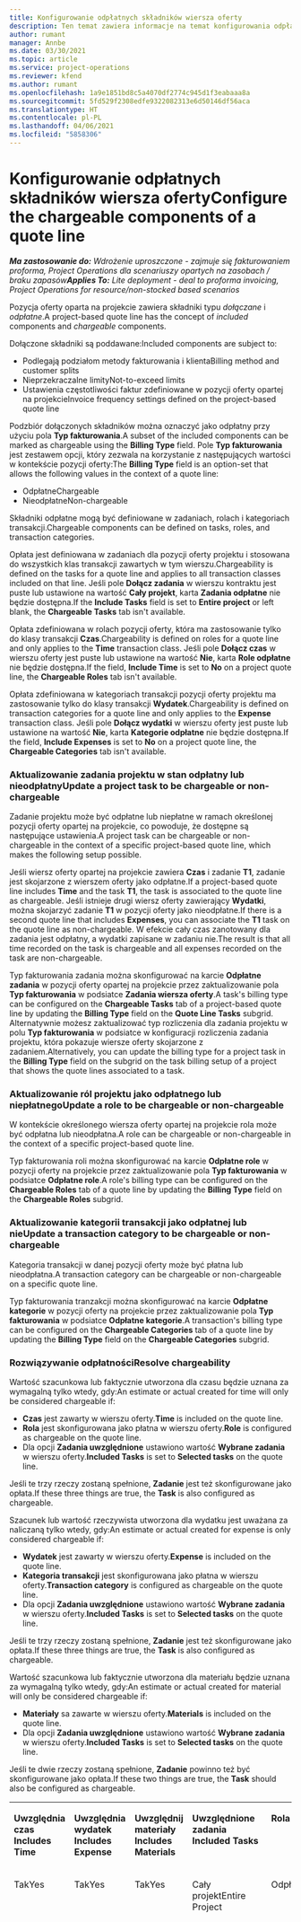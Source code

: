 ```yaml
---
title: Konfigurowanie odpłatnych składników wiersza oferty
description: Ten temat zawiera informacje na temat konfigurowania odpłatnych i nieodpłatnych składników w wierszu oferty opartej na projekcie.
author: rumant
manager: Annbe
ms.date: 03/30/2021
ms.topic: article
ms.service: project-operations
ms.reviewer: kfend
ms.author: rumant
ms.openlocfilehash: 1a9e1851bd8c5a4070df2774c945d1f3eabaaa8a
ms.sourcegitcommit: 5fd529f2308edfe9322082313e6d50146df56aca
ms.translationtype: HT
ms.contentlocale: pl-PL
ms.lasthandoff: 04/06/2021
ms.locfileid: "5858306"
---
```

# <a name="configure-the-chargeable-components-of-a-quote-line"></a><span data-ttu-id="a2400-103">Konfigurowanie odpłatnych składników wiersza oferty</span><span class="sxs-lookup"><span data-stu-id="a2400-103">Configure the chargeable components of a quote line</span></span> 

<span data-ttu-id="a2400-104">_**Ma zastosowanie do:** Wdrożenie uproszczone - zajmuje się fakturowaniem proforma, Project Operations dla scenariuszy opartych na zasobach / braku zapasów_</span><span class="sxs-lookup"><span data-stu-id="a2400-104">_**Applies To:** Lite deployment - deal to proforma invoicing, Project Operations for resource/non-stocked based scenarios_</span></span>

<span data-ttu-id="a2400-105">Pozycja oferty oparta na projekcie zawiera składniki typu *dołączane* i *odpłatne*.</span><span class="sxs-lookup"><span data-stu-id="a2400-105">A project-based quote line has the concept of *included* components and *chargeable* components.</span></span>

<span data-ttu-id="a2400-106">Dołączone składniki są poddawane:</span><span class="sxs-lookup"><span data-stu-id="a2400-106">Included components are subject to:</span></span>

  - <span data-ttu-id="a2400-107">Podlegają podziałom metody fakturowania i klienta</span><span class="sxs-lookup"><span data-stu-id="a2400-107">Billing method and customer splits</span></span>
  - <span data-ttu-id="a2400-108">Nieprzekraczalne limity</span><span class="sxs-lookup"><span data-stu-id="a2400-108">Not-to-exceed limits</span></span> 
  - <span data-ttu-id="a2400-109">Ustawienia częstotliwości faktur zdefiniowane w pozycji oferty opartej na projekcie</span><span class="sxs-lookup"><span data-stu-id="a2400-109">Invoice frequency settings defined on the project-based quote line</span></span>

<span data-ttu-id="a2400-110">Podzbiór dołączonych składników można oznaczyć jako odpłatny przy użyciu pola **Typ fakturowania**.</span><span class="sxs-lookup"><span data-stu-id="a2400-110">A subset of the included components can be marked as chargeable using the **Billing Type** field.</span></span> <span data-ttu-id="a2400-111">Pole **Typ fakturowania** jest zestawem opcji, który zezwala na korzystanie z następujących wartości w kontekście pozycji oferty:</span><span class="sxs-lookup"><span data-stu-id="a2400-111">The **Billing Type** field is an option-set that allows the following values in the context of a quote line:</span></span>

  - <span data-ttu-id="a2400-112">Odpłatne</span><span class="sxs-lookup"><span data-stu-id="a2400-112">Chargeable</span></span>
  - <span data-ttu-id="a2400-113">Nieodpłatne</span><span class="sxs-lookup"><span data-stu-id="a2400-113">Non-chargeable</span></span>

<span data-ttu-id="a2400-114">Składniki odpłatne mogą być definiowane w zadaniach, rolach i kategoriach transakcji.</span><span class="sxs-lookup"><span data-stu-id="a2400-114">Chargeable components can be defined on tasks, roles, and transaction categories.</span></span>

<span data-ttu-id="a2400-115">Opłata jest definiowana w zadaniach dla pozycji oferty projektu i stosowana do wszystkich klas transakcji zawartych w tym wierszu.</span><span class="sxs-lookup"><span data-stu-id="a2400-115">Chargeability is defined on the tasks for a quote line and applies to all transaction classes included on that line.</span></span> <span data-ttu-id="a2400-116">Jeśli pole **Dołącz zadania** w wierszu kontraktu jest puste lub ustawione na wartość **Cały projekt**, karta **Zadania odpłatne** nie będzie dostępna.</span><span class="sxs-lookup"><span data-stu-id="a2400-116">If the **Include Tasks** field is set to **Entire project** or left blank, the **Chargeable Tasks** tab isn't available.</span></span>

<span data-ttu-id="a2400-117">Opłata zdefiniowana w rolach pozycji oferty, która ma zastosowanie tylko do klasy transakcji **Czas**.</span><span class="sxs-lookup"><span data-stu-id="a2400-117">Chargeability is defined on roles for a quote line and only applies to the **Time** transaction class.</span></span> <span data-ttu-id="a2400-118">Jeśli pole **Dołącz czas** w wierszu oferty jest puste lub ustawione na wartość **Nie**, karta **Role odpłatne** nie będzie dostępna.</span><span class="sxs-lookup"><span data-stu-id="a2400-118">If the field, **Include Time** is set to **No** on a project quote line, the **Chargeable Roles** tab isn't available.</span></span>

<span data-ttu-id="a2400-119">Opłata zdefiniowana w kategoriach transakcji pozycji oferty projektu ma zastosowanie tylko do klasy transakcji **Wydatek**.</span><span class="sxs-lookup"><span data-stu-id="a2400-119">Chargeability is defined on transaction categories for a  quote line and only applies to the **Expense** transaction class.</span></span> <span data-ttu-id="a2400-120">Jeśli pole **Dołącz wydatki** w wierszu oferty jest puste lub ustawione na wartość **Nie**, karta **Kategorie odpłatne** nie będzie dostępna.</span><span class="sxs-lookup"><span data-stu-id="a2400-120">If the field, **Include Expenses** is set to **No** on a project quote line, the **Chargeable Categories** tab isn't available.</span></span>

### <a name="update-a-project-task-to-be-chargeable-or-non-chargeable"></a><span data-ttu-id="a2400-121">Aktualizowanie zadania projektu w stan odpłatny lub nieodpłatny</span><span class="sxs-lookup"><span data-stu-id="a2400-121">Update a project task to be chargeable or non-chargeable</span></span>

<span data-ttu-id="a2400-122">Zadanie projektu może być odpłatne lub niepłatne w ramach określonej pozycji oferty opartej na projekcie, co powoduje, że dostępne są następujące ustawienia.</span><span class="sxs-lookup"><span data-stu-id="a2400-122">A project task can be chargeable or non-chargeable in the context of a specific project-based quote line, which makes the following setup possible.</span></span>

<span data-ttu-id="a2400-123">Jeśli wiersz oferty opartej na projekcie zawiera **Czas** i zadanie **T1**, zadanie jest skojarzone z wierszem oferty jako odpłatne.</span><span class="sxs-lookup"><span data-stu-id="a2400-123">If a project-based quote line includes **Time** and the task **T1**, the task is associated to the quote line as chargeable.</span></span> <span data-ttu-id="a2400-124">Jeśli istnieje drugi wiersz oferty zawierający **Wydatki**, można skojarzyć zadanie **T1** w pozycji oferty jako nieodpłatne.</span><span class="sxs-lookup"><span data-stu-id="a2400-124">If there is a second quote line that includes **Expenses**, you can associate the **T1** task on the quote line as non-chargeable.</span></span> <span data-ttu-id="a2400-125">W efekcie cały czas zanotowany dla zadania jest odpłatny, a wydatki zapisane w zadaniu nie.</span><span class="sxs-lookup"><span data-stu-id="a2400-125">The result is that all time recorded on the task is chargeable and all expenses recorded on the task are non-chargeable.</span></span>

<span data-ttu-id="a2400-126">Typ fakturowania zadania można skonfigurować na karcie **Odpłatne zadania** w pozycji oferty opartej na projekcie przez zaktualizowanie pola **Typ fakturowania** w podsiatce **Zadania wiersza oferty**.</span><span class="sxs-lookup"><span data-stu-id="a2400-126">A task's billing type can be configured on the **Chargeable Tasks** tab of a project-based quote line by updating the **Billing Type** field on the **Quote Line Tasks** subgrid.</span></span> <span data-ttu-id="a2400-127">Alternatywnie możesz zaktualizować typ rozliczenia dla zadania projektu w polu **Typ fakturowania** w podsiatce w konfiguracji rozliczenia zadania projektu, która pokazuje wiersze oferty skojarzone z zadaniem.</span><span class="sxs-lookup"><span data-stu-id="a2400-127">Alternatively, you can update the billing type for a project task in the **Billing Type** field on the subgrid on the task billing setup of a project that shows the quote lines associated to a task.</span></span>

### <a name="update-a-role-to-be-chargeable-or-non-chargeable"></a><span data-ttu-id="a2400-128">Aktualizowanie ról projektu jako odpłatnego lub niepłatnego</span><span class="sxs-lookup"><span data-stu-id="a2400-128">Update a role to be chargeable or non-chargeable</span></span>

<span data-ttu-id="a2400-129">W kontekście określonego wiersza oferty opartej na projekcie rola może być odpłatna lub nieodpłatna.</span><span class="sxs-lookup"><span data-stu-id="a2400-129">A role can be chargeable or non-chargeable in the context of a specific project-based quote line.</span></span>

<span data-ttu-id="a2400-130">Typ fakturowania roli można skonfigurować na karcie **Odpłatne role** w pozycji oferty na projekcie przez zaktualizowanie pola **Typ fakturowania** w podsiatce **Odpłatne role**.</span><span class="sxs-lookup"><span data-stu-id="a2400-130">A role's billing type can be configured on the **Chargeable Roles** tab of a quote line by updating the **Billing Type** field on the **Chargeable Roles** subgrid.</span></span>

### <a name="update-a-transaction-category-to-be-chargeable-or-non-chargeable"></a><span data-ttu-id="a2400-131">Aktualizowanie kategorii transakcji jako odpłatnej lub nie</span><span class="sxs-lookup"><span data-stu-id="a2400-131">Update a transaction category to be chargeable or non-chargeable</span></span>

<span data-ttu-id="a2400-132">Kategoria transakcji w danej pozycji oferty może być płatna lub nieodpłatna.</span><span class="sxs-lookup"><span data-stu-id="a2400-132">A transaction category can be chargeable or non-chargeable on a specific quote line.</span></span>

<span data-ttu-id="a2400-133">Typ fakturowania tranzakcji można skonfigurować na karcie **Odpłatne kategorie** w pozycji oferty na projekcie przez zaktualizowanie pola **Typ fakturowania** w podsiatce **Odpłatne kategorie**.</span><span class="sxs-lookup"><span data-stu-id="a2400-133">A transaction's billing type can be configured on the **Chargeable Categories** tab of a quote line by updating the **Billing Type** field on the **Chargeable Categories** subgrid.</span></span>

### <a name="resolve-chargeability"></a><span data-ttu-id="a2400-134">Rozwiązywanie odpłatności</span><span class="sxs-lookup"><span data-stu-id="a2400-134">Resolve chargeability</span></span>
<span data-ttu-id="a2400-135">Wartość szacunkowa lub faktycznie utworzona dla czasu będzie uznana za wymagalną tylko wtedy, gdy:</span><span class="sxs-lookup"><span data-stu-id="a2400-135">An estimate or actual created for time will only be considered chargeable if:</span></span>

   - <span data-ttu-id="a2400-136">**Czas** jest zawarty w wierszu oferty.</span><span class="sxs-lookup"><span data-stu-id="a2400-136">**Time** is included on the quote line.</span></span>
   - <span data-ttu-id="a2400-137">**Rola** jest skonfigurowana jako płatna w wierszu oferty.</span><span class="sxs-lookup"><span data-stu-id="a2400-137">**Role** is configured as chargeable on the quote line.</span></span>
   - <span data-ttu-id="a2400-138">Dla opcji **Zadania uwzględnione** ustawiono wartość **Wybrane zadania** w wierszu oferty.</span><span class="sxs-lookup"><span data-stu-id="a2400-138">**Included Tasks** is set to **Selected tasks** on the quote line.</span></span> 

<span data-ttu-id="a2400-139">Jeśli te trzy rzeczy zostaną spełnione, **Zadanie** jest też skonfigurowane jako opłata.</span><span class="sxs-lookup"><span data-stu-id="a2400-139">If these three things are true, the **Task** is also configured as chargeable.</span></span> 

<span data-ttu-id="a2400-140">Szacunek lub wartość rzeczywista utworzona dla wydatku jest uważana za naliczaną tylko wtedy, gdy:</span><span class="sxs-lookup"><span data-stu-id="a2400-140">An estimate or actual created for expense is only considered chargeable if:</span></span> 

   - <span data-ttu-id="a2400-141">**Wydatek** jest zawarty w wierszu oferty.</span><span class="sxs-lookup"><span data-stu-id="a2400-141">**Expense** is included on the quote line.</span></span>
   - <span data-ttu-id="a2400-142">**Kategoria transakcji** jest skonfigurowana jako płatna w wierszu oferty.</span><span class="sxs-lookup"><span data-stu-id="a2400-142">**Transaction category** is configured as chargeable on the quote line.</span></span>
   - <span data-ttu-id="a2400-143">Dla opcji **Zadania uwzględnione** ustawiono wartość **Wybrane zadania** w wierszu oferty.</span><span class="sxs-lookup"><span data-stu-id="a2400-143">**Included Tasks** is set to **Selected tasks** on the quote line.</span></span>

<span data-ttu-id="a2400-144">Jeśli te trzy rzeczy zostaną spełnione, **Zadanie** jest też skonfigurowane jako opłata.</span><span class="sxs-lookup"><span data-stu-id="a2400-144">If these three things are true, the **Task** is also configured as chargeable.</span></span> 

<span data-ttu-id="a2400-145">Wartość szacunkowa lub faktycznie utworzona dla materiału będzie uznana za wymagalną tylko wtedy, gdy:</span><span class="sxs-lookup"><span data-stu-id="a2400-145">An estimate or actual created for material will only be considered chargeable if:</span></span>

   - <span data-ttu-id="a2400-146">**Materiały** sa zawarte w wierszu oferty.</span><span class="sxs-lookup"><span data-stu-id="a2400-146">**Materials** is included on the quote line.</span></span>
   - <span data-ttu-id="a2400-147">Dla opcji **Zadania uwzględnione** ustawiono wartość **Wybrane zadania** w wierszu oferty.</span><span class="sxs-lookup"><span data-stu-id="a2400-147">**Included Tasks** is set to **Selected tasks** on the quote line.</span></span>

<span data-ttu-id="a2400-148">Jeśli te dwie rzeczy zostaną spełnione, **Zadanie** powinno też być skonfigurowane jako opłata.</span><span class="sxs-lookup"><span data-stu-id="a2400-148">If these two things are true, the **Task** should also be configured as chargeable.</span></span> 


<table border="0" cellspacing="0" cellpadding="0">
    <tbody>
        <tr>
            <td width="70" valign="top">
                <p><span data-ttu-id="a2400-149">
                    <strong>Uwzględnia czas</strong>
                </span><span class="sxs-lookup"><span data-stu-id="a2400-149">
                    <strong>Includes Time</strong>
                </span></span></p>
            </td>
            <td width="78" valign="top">
                <p><span data-ttu-id="a2400-150">
                    <strong>Uwzględnia wydatek</strong>
                    <strong></strong>
                </span><span class="sxs-lookup"><span data-stu-id="a2400-150">
                    <strong>Includes Expense</strong>
                    <strong></strong>
                </span></span></p>
            </td>
            <td width="63" valign="top">
                <p><span data-ttu-id="a2400-151">
                    <strong>Uwzględnij materiały</strong>
                    <strong></strong>
                </span><span class="sxs-lookup"><span data-stu-id="a2400-151">
                    <strong>Includes Materials</strong>
                    <strong></strong>
                </span></span></p>
            </td>
            <td width="75" valign="top">
                <p><span data-ttu-id="a2400-152">
                    <strong>Uwzględnione zadania</strong>
                    <strong></strong>
                </span><span class="sxs-lookup"><span data-stu-id="a2400-152">
                    <strong>Included Tasks</strong>
                    <strong></strong>
                </span></span></p>
            </td>
            <td width="65" valign="top">
                <p><span data-ttu-id="a2400-153">
                    <strong>Rola</strong>
                    <strong></strong>
                </span><span class="sxs-lookup"><span data-stu-id="a2400-153">
                    <strong>Role</strong>
                    <strong></strong>
                </span></span></p>
            </td>
            <td width="70" valign="top">
                <p><span data-ttu-id="a2400-154">
                    <strong>Kategoria</strong>
                    <strong></strong>
                </span><span class="sxs-lookup"><span data-stu-id="a2400-154">
                    <strong>Category</strong>
                    <strong></strong>
                </span></span></p>
            </td>
            <td width="65" valign="top">
                <p><span data-ttu-id="a2400-155">
                    <strong>Zadanie</strong>
                    <strong></strong>
                </span><span class="sxs-lookup"><span data-stu-id="a2400-155">
                    <strong>Task</strong>
                    <strong></strong>
                </span></span></p>
            </td>
            <td width="350" valign="top">
                <p><span data-ttu-id="a2400-156">
                    <strong>Wpływ opłaty</strong>
                </span><span class="sxs-lookup"><span data-stu-id="a2400-156">
                    <strong>Chargeability impact</strong>
                </span></span></p>
            </td>
        </tr>
        <tr>
            <td width="70" valign="top">
                <p>
<span data-ttu-id="a2400-157">Tak</span><span class="sxs-lookup"><span data-stu-id="a2400-157">Yes</span></span> </p>
            </td>
            <td width="78" valign="top">
                <p>
<span data-ttu-id="a2400-158">Tak</span><span class="sxs-lookup"><span data-stu-id="a2400-158">Yes</span></span> </p>
            </td>
            <td width="63" valign="top">
                <p>
<span data-ttu-id="a2400-159">Tak</span><span class="sxs-lookup"><span data-stu-id="a2400-159">Yes</span></span> </p>
            </td>
            <td width="75" valign="top">
                <p>
<span data-ttu-id="a2400-160">Cały projekt</span><span class="sxs-lookup"><span data-stu-id="a2400-160">Entire Project</span></span> </p>
            </td>
            <td width="65" valign="top">
                <p>
<span data-ttu-id="a2400-161">Odpłatne</span><span class="sxs-lookup"><span data-stu-id="a2400-161">Chargeable</span></span> </p>
            </td>
            <td width="70" valign="top">
                <p>
<span data-ttu-id="a2400-162">Odpłatne</span><span class="sxs-lookup"><span data-stu-id="a2400-162">Chargeable</span></span> </p>
            </td>
            <td width="65" valign="top">
                <p>
<span data-ttu-id="a2400-163">Nie można ustawić</span><span class="sxs-lookup"><span data-stu-id="a2400-163">Cannot be set</span></span> </p>
            </td>
            <td width="350" valign="top">
                <p>
<span data-ttu-id="a2400-164">Fakturowanie wartości rzeczywistej czas: Odpłatny</span><span class="sxs-lookup"><span data-stu-id="a2400-164">Billing on a time actual: Chargeable</span></span> </p>
                <p>
<span data-ttu-id="a2400-165">Typ fakturowania wartości rzeczywistej wydatku: Odpłatny</span><span class="sxs-lookup"><span data-stu-id="a2400-165">Billing type on expense actual: Chargeable</span></span> </p>
                <p>
<span data-ttu-id="a2400-166">Typ fakturowania wartości rzeczywistej materiału: Odpłatny</span><span class="sxs-lookup"><span data-stu-id="a2400-166">Billing type on material actual: Chargeable</span></span> </p>
            </td>
        </tr>
        <tr>
            <td width="70" valign="top">
                <p>
<span data-ttu-id="a2400-167">Tak</span><span class="sxs-lookup"><span data-stu-id="a2400-167">Yes</span></span> </p>
            </td>
            <td width="78" valign="top">
                <p>
<span data-ttu-id="a2400-168">Tak</span><span class="sxs-lookup"><span data-stu-id="a2400-168">Yes</span></span> </p>
            </td>
            <td width="63" valign="top">
                <p>
<span data-ttu-id="a2400-169">Tak</span><span class="sxs-lookup"><span data-stu-id="a2400-169">Yes</span></span> </p>
            </td>
            <td width="75" valign="top">
                <p>
<span data-ttu-id="a2400-170">Tylko wybrane zadania</span><span class="sxs-lookup"><span data-stu-id="a2400-170">Selected tasks only</span></span> </p>
            </td>
            <td width="65" valign="top">
                <p>
<span data-ttu-id="a2400-171">Odpłatne</span><span class="sxs-lookup"><span data-stu-id="a2400-171">Chargeable</span></span> </p>
            </td>
            <td width="70" valign="top">
                <p>
<span data-ttu-id="a2400-172">Odpłatne</span><span class="sxs-lookup"><span data-stu-id="a2400-172">Chargeable</span></span> </p>
            </td>
            <td width="65" valign="top">
                <p>
<span data-ttu-id="a2400-173">Odpłatne</span><span class="sxs-lookup"><span data-stu-id="a2400-173">Chargeable</span></span> </p>
            </td>
            <td width="350" valign="top">
                <p>
<span data-ttu-id="a2400-174">Fakturowanie wartości rzeczywistej czas: Odpłatny</span><span class="sxs-lookup"><span data-stu-id="a2400-174">Billing on a time actual: Chargeable</span></span> </p>
                <p>
<span data-ttu-id="a2400-175">Typ fakturowania wartości rzeczywistej wydatku: Odpłatny</span><span class="sxs-lookup"><span data-stu-id="a2400-175">Billing type on expense actual: Chargeable</span></span> </p>
                <p>
<span data-ttu-id="a2400-176">Typ fakturowania wartości rzeczywistej materiału: Odpłatny</span><span class="sxs-lookup"><span data-stu-id="a2400-176">Billing type on material actual: Chargeable</span></span> </p>
            </td>
        </tr>
        <tr>
            <td width="70" valign="top">
                <p>
<span data-ttu-id="a2400-177">Tak</span><span class="sxs-lookup"><span data-stu-id="a2400-177">Yes</span></span> </p>
            </td>
            <td width="78" valign="top">
                <p>
<span data-ttu-id="a2400-178">Tak</span><span class="sxs-lookup"><span data-stu-id="a2400-178">Yes</span></span> </p>
            </td>
            <td width="63" valign="top">
                <p>
<span data-ttu-id="a2400-179">Tak</span><span class="sxs-lookup"><span data-stu-id="a2400-179">Yes</span></span> </p>
            </td>
            <td width="75" valign="top">
                <p>
<span data-ttu-id="a2400-180">Tylko wybrane zadania</span><span class="sxs-lookup"><span data-stu-id="a2400-180">Selected tasks only</span></span> </p>
            </td>
            <td width="65" valign="top">
                <p><span data-ttu-id="a2400-181">
                    <strong>Nieodpłatne</strong>
                </span><span class="sxs-lookup"><span data-stu-id="a2400-181">
                    <strong>Non - Chargeable</strong>
                </span></span></p>
            </td>
            <td width="70" valign="top">
                <p>
<span data-ttu-id="a2400-182">Odpłatne</span><span class="sxs-lookup"><span data-stu-id="a2400-182">Chargeable</span></span> </p>
            </td>
            <td width="65" valign="top">
                <p>
<span data-ttu-id="a2400-183">Odpłatne</span><span class="sxs-lookup"><span data-stu-id="a2400-183">Chargeable</span></span> </p>
            </td>
            <td width="350" valign="top">
                <p>
<span data-ttu-id="a2400-184">Fakturowanie wartości rzeczywistej czas: <strong>Nieodpłatny</strong>
                </span><span class="sxs-lookup"><span data-stu-id="a2400-184">Billing on a time actual: <strong>Non-Chargeable</strong>
                </span></span></p>
                <p>
<span data-ttu-id="a2400-185">Typ fakturowania wartości rzeczywistej wydatku: Odpłatny</span><span class="sxs-lookup"><span data-stu-id="a2400-185">Billing type on expense actual: Chargeable</span></span> </p>
                <p>
<span data-ttu-id="a2400-186">Typ fakturowania wartości rzeczywistej materiału: Odpłatny</span><span class="sxs-lookup"><span data-stu-id="a2400-186">Billing type on material actual: Chargeable</span></span> </p>
            </td>
        </tr>
        <tr>
            <td width="70" valign="top">
                <p>
<span data-ttu-id="a2400-187">Tak</span><span class="sxs-lookup"><span data-stu-id="a2400-187">Yes</span></span> </p>
            </td>
            <td width="78" valign="top">
                <p>
<span data-ttu-id="a2400-188">Tak</span><span class="sxs-lookup"><span data-stu-id="a2400-188">Yes</span></span> </p>
            </td>
            <td width="63" valign="top">
                <p>
<span data-ttu-id="a2400-189">Tak</span><span class="sxs-lookup"><span data-stu-id="a2400-189">Yes</span></span> </p>
            </td>
            <td width="75" valign="top">
                <p>
<span data-ttu-id="a2400-190">Tylko wybrane zadania</span><span class="sxs-lookup"><span data-stu-id="a2400-190">Selected tasks only</span></span> </p>
            </td>
            <td width="65" valign="top">
                <p>
<span data-ttu-id="a2400-191">Odpłatne</span><span class="sxs-lookup"><span data-stu-id="a2400-191">Chargeable</span></span> </p>
            </td>
            <td width="70" valign="top">
                <p>
<span data-ttu-id="a2400-192">Odpłatne</span><span class="sxs-lookup"><span data-stu-id="a2400-192">Chargeable</span></span> </p>
            </td>
            <td width="65" valign="top">
                <p><span data-ttu-id="a2400-193">
                    <strong>Nieodpłatne</strong>
                </span><span class="sxs-lookup"><span data-stu-id="a2400-193">
                    <strong>Non-Chargeable</strong>
                </span></span></p>
            </td>
            <td width="350" valign="top">
                <p>
<span data-ttu-id="a2400-194">Fakturowanie wartości rzeczywistej czas: <strong>Nieodpłatny</strong>
                </span><span class="sxs-lookup"><span data-stu-id="a2400-194">Billing on a time actual: <strong>Non-Chargeable</strong>
                </span></span></p>
                <p>
<span data-ttu-id="a2400-195">Typ fakturowania wartości rzeczywistej wydatku: <strong>Nieodpłatny</strong>
                </span><span class="sxs-lookup"><span data-stu-id="a2400-195">Billing type on expense actual: <strong>Non-Chargeable</strong>
                </span></span></p>
                <p>
<span data-ttu-id="a2400-196">Typ fakturowania wartości rzeczywistej materiału: <strong>Nieodpłatny</strong>
                </span><span class="sxs-lookup"><span data-stu-id="a2400-196">Billing type on material actual: <strong>Non-Chargeable</strong>
                </span></span></p>
            </td>
        </tr>
        <tr>
            <td width="70" valign="top">
                <p>
<span data-ttu-id="a2400-197">Tak</span><span class="sxs-lookup"><span data-stu-id="a2400-197">Yes</span></span> </p>
            </td>
            <td width="78" valign="top">
                <p>
<span data-ttu-id="a2400-198">Tak</span><span class="sxs-lookup"><span data-stu-id="a2400-198">Yes</span></span> </p>
            </td>
            <td width="63" valign="top">
                <p>
<span data-ttu-id="a2400-199">Tak</span><span class="sxs-lookup"><span data-stu-id="a2400-199">Yes</span></span> </p>
            </td>
            <td width="75" valign="top">
                <p>
<span data-ttu-id="a2400-200">Tylko wybrane zadania</span><span class="sxs-lookup"><span data-stu-id="a2400-200">Selected tasks only</span></span> </p>
            </td>
            <td width="65" valign="top">
                <p><span data-ttu-id="a2400-201">
                    <strong>Nieodpłatne</strong>
                </span><span class="sxs-lookup"><span data-stu-id="a2400-201">
                    <strong>Non-Chargeable</strong>
                </span></span></p>
            </td>
            <td width="70" valign="top">
                <p>
<span data-ttu-id="a2400-202">Odpłatne</span><span class="sxs-lookup"><span data-stu-id="a2400-202">Chargeable</span></span> </p>
            </td>
            <td width="65" valign="top">
                <p><span data-ttu-id="a2400-203">
                    <strong>Nieodpłatne</strong>
                </span><span class="sxs-lookup"><span data-stu-id="a2400-203">
                    <strong>Non- Chargeable</strong>
                </span></span></p>
            </td>
            <td width="350" valign="top">
                <p>
<span data-ttu-id="a2400-204">Fakturowanie wartości rzeczywistej czas: <strong>Nieodpłatny</strong>
                </span><span class="sxs-lookup"><span data-stu-id="a2400-204">Billing on a time actual: <strong>Non-Chargeable</strong>
                </span></span></p>
                <p>
<span data-ttu-id="a2400-205">Typ fakturowania wartości rzeczywistej wydatku: <strong>Nieodpłatny</strong>
                </span><span class="sxs-lookup"><span data-stu-id="a2400-205">Billing type on expense actual: <strong>Non-Chargeable</strong>
                </span></span></p>
                <p>
<span data-ttu-id="a2400-206">Typ fakturowania wartości rzeczywistej materiału: <strong> Nieodpłatny</strong>
                </span><span class="sxs-lookup"><span data-stu-id="a2400-206">Billing type on material actual: <strong> Non-Chargeable</strong>
                </span></span></p>
            </td>
        </tr>
        <tr>
            <td width="70" valign="top">
                <p>
<span data-ttu-id="a2400-207">Tak</span><span class="sxs-lookup"><span data-stu-id="a2400-207">Yes</span></span> </p>
            </td>
            <td width="78" valign="top">
                <p>
<span data-ttu-id="a2400-208">Tak</span><span class="sxs-lookup"><span data-stu-id="a2400-208">Yes</span></span> </p>
            </td>
            <td width="63" valign="top">
                <p>
<span data-ttu-id="a2400-209">Tak</span><span class="sxs-lookup"><span data-stu-id="a2400-209">Yes</span></span> </p>
            </td>
            <td width="75" valign="top">
                <p>
<span data-ttu-id="a2400-210">Tylko wybrane zadania</span><span class="sxs-lookup"><span data-stu-id="a2400-210">Selected tasks only</span></span> </p>
            </td>
            <td width="65" valign="top">
                <p><span data-ttu-id="a2400-211">
                    <strong>Nieodpłatne</strong>
                </span><span class="sxs-lookup"><span data-stu-id="a2400-211">
                    <strong>Non-Chargeable</strong>
                </span></span></p>
            </td>
            <td width="70" valign="top">
                <p><span data-ttu-id="a2400-212">
                    <strong>Nieodpłatne</strong>
                </span><span class="sxs-lookup"><span data-stu-id="a2400-212">
                    <strong>Non-Chargeable</strong>
                </span></span></p>
            </td>
            <td width="65" valign="top">
                <p>
<span data-ttu-id="a2400-213">Odpłatne</span><span class="sxs-lookup"><span data-stu-id="a2400-213">Chargeable</span></span> </p>
            </td>
            <td width="350" valign="top">
                <p>
<span data-ttu-id="a2400-214">Fakturowanie wartości rzeczywistej czas: <strong>Nieodpłatny</strong>
                </span><span class="sxs-lookup"><span data-stu-id="a2400-214">Billing on a time actual: <strong>Non-Chargeable</strong>
                </span></span></p>
                <p>
<span data-ttu-id="a2400-215">Typ fakturowania wartości rzeczywistej wydatku: <strong> Nieodpłatny</strong>
                </span><span class="sxs-lookup"><span data-stu-id="a2400-215">Billing type on expense actual: <strong> Non-Chargeable</strong>
                </span></span></p>
                <p>
<span data-ttu-id="a2400-216">Typ fakturowania wartości rzeczywistej materiału: Odpłatny</span><span class="sxs-lookup"><span data-stu-id="a2400-216">Billing type on material actual: Chargeable</span></span> </p>
            </td>
        </tr>
        <tr>
            <td width="70" valign="top">
                <p><span data-ttu-id="a2400-217">
                    <strong>No</strong>
                </span><span class="sxs-lookup"><span data-stu-id="a2400-217">
                    <strong>No</strong>
                </span></span></p>
            </td>
            <td width="78" valign="top">
                <p>
<span data-ttu-id="a2400-218">Tak</span><span class="sxs-lookup"><span data-stu-id="a2400-218">Yes</span></span> </p>
            </td>
            <td width="63" valign="top">
                <p>
<span data-ttu-id="a2400-219">Tak</span><span class="sxs-lookup"><span data-stu-id="a2400-219">Yes</span></span> </p>
            </td>
            <td width="75" valign="top">
                <p>
<span data-ttu-id="a2400-220">Cały projekt</span><span class="sxs-lookup"><span data-stu-id="a2400-220">Entire Project</span></span> </p>
            </td>
            <td width="65" valign="top">
                <p>
<span data-ttu-id="a2400-221">Nie można ustawić</span><span class="sxs-lookup"><span data-stu-id="a2400-221">Cannot be set</span></span> </p>
            </td>
            <td width="70" valign="top">
                <p><span data-ttu-id="a2400-222">
                    <strong>Odpłatne</strong>
                </span><span class="sxs-lookup"><span data-stu-id="a2400-222">
                    <strong>Chargeable</strong>
                </span></span></p>
            </td>
            <td width="65" valign="top">
                <p>
<span data-ttu-id="a2400-223">Nie można ustawić</span><span class="sxs-lookup"><span data-stu-id="a2400-223">Cannot be set</span></span> </p>
            </td>
            <td width="350" valign="top">
                <p>
<span data-ttu-id="a2400-224">Fakturowanie wartości rzeczywistej czas: <strong>Niedostępne</strong>
                </span><span class="sxs-lookup"><span data-stu-id="a2400-224">Billing on a time actual: <strong>Not available</strong>
                </span></span></p>
                <p>
<span data-ttu-id="a2400-225">Typ fakturowania wartości rzeczywistej wydatku: Odpłatny</span><span class="sxs-lookup"><span data-stu-id="a2400-225">Billing type on expense actual: Chargeable</span></span> </p>
                <p>
<span data-ttu-id="a2400-226">Typ fakturowania wartości rzeczywistej materiału: Odpłatny</span><span class="sxs-lookup"><span data-stu-id="a2400-226">Billing type on material actual: Chargeable</span></span> </p>
            </td>
        </tr>
        <tr>
            <td width="70" valign="top">
                <p><span data-ttu-id="a2400-227">
                    <strong>No</strong>
                </span><span class="sxs-lookup"><span data-stu-id="a2400-227">
                    <strong>No</strong>
                </span></span></p>
            </td>
            <td width="78" valign="top">
                <p>
<span data-ttu-id="a2400-228">Tak</span><span class="sxs-lookup"><span data-stu-id="a2400-228">Yes</span></span> </p>
            </td>
            <td width="63" valign="top">
                <p>
<span data-ttu-id="a2400-229">Tak</span><span class="sxs-lookup"><span data-stu-id="a2400-229">Yes</span></span> </p>
            </td>
            <td width="75" valign="top">
                <p>
<span data-ttu-id="a2400-230">Cały projekt</span><span class="sxs-lookup"><span data-stu-id="a2400-230">Entire Project</span></span> </p>
            </td>
            <td width="65" valign="top">
                <p>
<span data-ttu-id="a2400-231">Nie można ustawić</span><span class="sxs-lookup"><span data-stu-id="a2400-231">Cannot be set</span></span> </p>
            </td>
            <td width="70" valign="top">
                <p><span data-ttu-id="a2400-232">
                    <strong>Nieodpłatne</strong>
                </span><span class="sxs-lookup"><span data-stu-id="a2400-232">
                    <strong>Non-Chargeable</strong>
                </span></span></p>
            </td>
            <td width="65" valign="top">
                <p>
<span data-ttu-id="a2400-233">Nie można ustawić</span><span class="sxs-lookup"><span data-stu-id="a2400-233">Cannot be set</span></span> </p>
            </td>
            <td width="350" valign="top">
                <p>
<span data-ttu-id="a2400-234">Fakturowanie wartości rzeczywistej czas: <strong>Niedostępne</strong>
                </span><span class="sxs-lookup"><span data-stu-id="a2400-234">Billing on a time actual: <strong>Not available</strong>
                </span></span></p>
                <p>
<span data-ttu-id="a2400-235">Typ fakturowania wartości rzeczywistej wydatku: <strong> Nieodpłatny</strong>
                </span><span class="sxs-lookup"><span data-stu-id="a2400-235">Billing type on expense actual: <strong> Non-chargeable</strong>
                </span></span></p>
                <p>
<span data-ttu-id="a2400-236">Typ fakturowania wartości rzeczywistej materiału: Odpłatny</span><span class="sxs-lookup"><span data-stu-id="a2400-236">Billing type on material actual: Chargeable</span></span> </p>
            </td>
        </tr>
        <tr>
            <td width="70" valign="top">
                <p>
<span data-ttu-id="a2400-237">Tak</span><span class="sxs-lookup"><span data-stu-id="a2400-237">Yes</span></span> </p>
            </td>
            <td width="78" valign="top">
                <p><span data-ttu-id="a2400-238">
                    <strong>No</strong>
                </span><span class="sxs-lookup"><span data-stu-id="a2400-238">
                    <strong>No</strong>
                </span></span></p>
            </td>
            <td width="63" valign="top">
                <p>
<span data-ttu-id="a2400-239">Tak</span><span class="sxs-lookup"><span data-stu-id="a2400-239">Yes</span></span> </p>
            </td>
            <td width="75" valign="top">
                <p>
<span data-ttu-id="a2400-240">Cały projekt</span><span class="sxs-lookup"><span data-stu-id="a2400-240">Entire Project</span></span> </p>
            </td>
            <td width="65" valign="top">
                <p>
<span data-ttu-id="a2400-241">Odpłatne</span><span class="sxs-lookup"><span data-stu-id="a2400-241">Chargeable</span></span> </p>
            </td>
            <td width="70" valign="top">
                <p>
<span data-ttu-id="a2400-242">Nie można ustawić</span><span class="sxs-lookup"><span data-stu-id="a2400-242">Cannot be set</span></span> </p>
            </td>
            <td width="65" valign="top">
                <p>
<span data-ttu-id="a2400-243">Nie można ustawić</span><span class="sxs-lookup"><span data-stu-id="a2400-243">Cannot be set</span></span> </p>
            </td>
            <td width="350" valign="top">
                <p>
<span data-ttu-id="a2400-244">Fakturowanie wartości rzeczywistej czas: Odpłatny</span><span class="sxs-lookup"><span data-stu-id="a2400-244">Billing on a time actual: Chargeable</span></span> </p>
                <p>
<span data-ttu-id="a2400-245">Typ fakturowania wartości rzeczywistej wydatku: <strong> Niedostępne</strong>
                </span><span class="sxs-lookup"><span data-stu-id="a2400-245">Billing type on expense actual:<strong> Not available</strong>
                </span></span></p>
                <p>
<span data-ttu-id="a2400-246">Typ fakturowania wartości rzeczywistej materiału: Odpłatny</span><span class="sxs-lookup"><span data-stu-id="a2400-246">Billing type on material actual: Chargeable</span></span> </p>
            </td>
        </tr>
        <tr>
            <td width="70" valign="top">
                <p>
<span data-ttu-id="a2400-247">Tak</span><span class="sxs-lookup"><span data-stu-id="a2400-247">Yes</span></span> </p>
            </td>
            <td width="78" valign="top">
                <p><span data-ttu-id="a2400-248">
                    <strong>No</strong>
                </span><span class="sxs-lookup"><span data-stu-id="a2400-248">
                    <strong>No</strong>
                </span></span></p>
            </td>
            <td width="63" valign="top">
                <p>
<span data-ttu-id="a2400-249">Tak</span><span class="sxs-lookup"><span data-stu-id="a2400-249">Yes</span></span> </p>
            </td>
            <td width="75" valign="top">
                <p>
<span data-ttu-id="a2400-250">Cały projekt</span><span class="sxs-lookup"><span data-stu-id="a2400-250">Entire Project</span></span> </p>
            </td>
            <td width="65" valign="top">
                <p><span data-ttu-id="a2400-251">
                    <strong>Nieodpłatne</strong>
                </span><span class="sxs-lookup"><span data-stu-id="a2400-251">
                    <strong>Non-Chargeable</strong>
                </span></span></p>
            </td>
            <td width="70" valign="top">
                <p>
<span data-ttu-id="a2400-252">Nie można ustawić</span><span class="sxs-lookup"><span data-stu-id="a2400-252">Cannot be set</span></span> </p>
            </td>
            <td width="65" valign="top">
                <p>
<span data-ttu-id="a2400-253">Nie można ustawić</span><span class="sxs-lookup"><span data-stu-id="a2400-253">Cannot be set</span></span> </p>
            </td>
            <td width="350" valign="top">
                <p>
<span data-ttu-id="a2400-254">Fakturowanie wartości rzeczywistej czas: <strong>Nieodpłatne</strong>
                </span><span class="sxs-lookup"><span data-stu-id="a2400-254">Billing on a time actual: <strong>Non-chargeable </strong>
                </span></span></p>
                <p>
<span data-ttu-id="a2400-255">Typ fakturowania wartości rzeczywistej wydatku: <strong> Niedostępne</strong>
                </span><span class="sxs-lookup"><span data-stu-id="a2400-255">Billing type on expense actual:<strong> Not available</strong>
                </span></span></p>
                <p>
<span data-ttu-id="a2400-256">Typ fakturowania wartości rzeczywistej materiału: Odpłatny</span><span class="sxs-lookup"><span data-stu-id="a2400-256">Billing type on material actual: Chargeable</span></span> </p>
            </td>
        </tr>
        <tr>
            <td width="70" valign="top">
                <p>
<span data-ttu-id="a2400-257">Tak</span><span class="sxs-lookup"><span data-stu-id="a2400-257">Yes</span></span> </p>
            </td>
            <td width="78" valign="top">
                <p>
<span data-ttu-id="a2400-258">Tak</span><span class="sxs-lookup"><span data-stu-id="a2400-258">Yes</span></span> </p>
            </td>
            <td width="63" valign="top">
                <p><span data-ttu-id="a2400-259">
                    <strong>No</strong>
                </span><span class="sxs-lookup"><span data-stu-id="a2400-259">
                    <strong>No</strong>
                </span></span></p>
            </td>
            <td width="75" valign="top">
                <p>
<span data-ttu-id="a2400-260">Cały projekt</span><span class="sxs-lookup"><span data-stu-id="a2400-260">Entire Project</span></span> </p>
            </td>
            <td width="65" valign="top">
                <p>
<span data-ttu-id="a2400-261">Odpłatne</span><span class="sxs-lookup"><span data-stu-id="a2400-261">Chargeable</span></span> </p>
            </td>
            <td width="70" valign="top">
                <p>
<span data-ttu-id="a2400-262">Odpłatne</span><span class="sxs-lookup"><span data-stu-id="a2400-262">Chargeable</span></span> </p>
            </td>
            <td width="65" valign="top">
                <p>
<span data-ttu-id="a2400-263">Nie można ustawić</span><span class="sxs-lookup"><span data-stu-id="a2400-263">Cannot be set</span></span> </p>
            </td>
            <td width="350" valign="top">
                <p>
<span data-ttu-id="a2400-264">Fakturowanie wartości rzeczywistej czas: Odpłatny</span><span class="sxs-lookup"><span data-stu-id="a2400-264">Billing on a time actual: Chargeable</span></span> </p>
                <p>
<span data-ttu-id="a2400-265">Typ fakturowania wartości rzeczywistej wydatku: Odpłatny</span><span class="sxs-lookup"><span data-stu-id="a2400-265">Billing type on expense actual: Chargeable</span></span> </p>
                <p>
<span data-ttu-id="a2400-266">Typ fakturowania wartości rzeczywistej materiału: <strong> Niedostępne</strong>
                </span><span class="sxs-lookup"><span data-stu-id="a2400-266">Billing type on material actual: <strong> Not available</strong>
                </span></span></p>
            </td>
        </tr>
        <tr>
            <td width="70" valign="top">
                <p>
<span data-ttu-id="a2400-267">Tak</span><span class="sxs-lookup"><span data-stu-id="a2400-267">Yes</span></span> </p>
            </td>
            <td width="78" valign="top">
                <p>
<span data-ttu-id="a2400-268">Tak</span><span class="sxs-lookup"><span data-stu-id="a2400-268">Yes</span></span> </p>
            </td>
            <td width="63" valign="top">
                <p><span data-ttu-id="a2400-269">
                    <strong>No</strong>
                </span><span class="sxs-lookup"><span data-stu-id="a2400-269">
                    <strong>No</strong>
                </span></span></p>
            </td>
            <td width="75" valign="top">
                <p>
<span data-ttu-id="a2400-270">Cały projekt</span><span class="sxs-lookup"><span data-stu-id="a2400-270">Entire Project</span></span> </p>
            </td>
            <td width="65" valign="top">
                <p><span data-ttu-id="a2400-271">
                    <strong>Nieodpłatne</strong>
                </span><span class="sxs-lookup"><span data-stu-id="a2400-271">
                    <strong>Non-Chargeable</strong>
                </span></span></p>
            </td>
            <td width="70" valign="top">
                <p><span data-ttu-id="a2400-272">
                    <strong>Nieodpłatne</strong>
                </span><span class="sxs-lookup"><span data-stu-id="a2400-272">
                    <strong>Non-chargeable</strong>
                </span></span></p>
            </td>
            <td width="65" valign="top">
                <p>
<span data-ttu-id="a2400-273">Nie można ustawić</span><span class="sxs-lookup"><span data-stu-id="a2400-273">Cannot be set</span></span> </p>
            </td>
            <td width="350" valign="top">
                <p>
<span data-ttu-id="a2400-274">Fakturowanie wartości rzeczywistej czas: <strong>Nieodpłatne</strong>
                </span><span class="sxs-lookup"><span data-stu-id="a2400-274">Billing on a time actual: <strong>Non-chargeable </strong>
                </span></span></p>
                <p>
<span data-ttu-id="a2400-275">Typ fakturowania wartości rzeczywistej wydatku: <strong> Nieodpłatne</strong>
                </span><span class="sxs-lookup"><span data-stu-id="a2400-275">Billing type on expense actual:<strong> Non-chargeable </strong>
                </span></span></p>
                <p>
<span data-ttu-id="a2400-276">Typ fakturowania wartości rzeczywistej materiału: <strong> Niedostępne</strong>
                </span><span class="sxs-lookup"><span data-stu-id="a2400-276">Billing type on material actual:<strong> Not available</strong>
                </span></span></p>
            </td>
        </tr>
    </tbody>
</table>



[!INCLUDE[footer-include](../../includes/footer-banner.md)]
